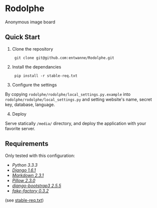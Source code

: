 Rodolphe
========
Anonymous image board

Quick Start
-----------
1. Clone the repository

        git clone git@github.com:entwanne/Rodolphe.git

2. Install the dependancies

        pip install -r stable-req.txt

3. Configure the settings

  By copying `rodolphe/rodolphe/local_settings.py.example` into `rodolphe/rodolphe/local_settings.py` and setting website's name, secret key, database, language.

4. Deploy

  Serve statically `/media/` directory, and deploy the application with your favorite server.


Requirements
------------
Only tested with this configuration:
* *Python 3.3.3*
* [*Django 1.6.1*](https://www.djangoproject.com/)
* [*Markdown 2.3.1*](https://pypi.python.org/pypi/Markdown)
* [*Pillow 2.3.0*](https://pypi.python.org/pypi/Pillow)
* [*django-bootstrap3 2.5.5*](https://github.com/dyve/django-bootstrap3)
* [*fake-factory 0.3.2*](https://pypi.python.org/pypi/fake-factory/0.3.2)

(see [stable-req.txt](stable-req.txt))
